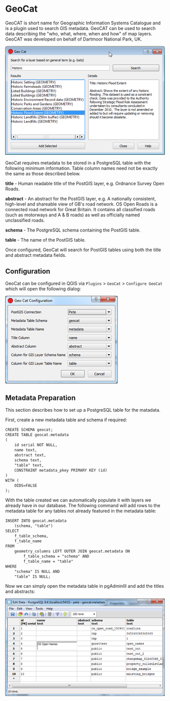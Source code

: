 # GeoCat

GeoCAT is short name for Geographic Information Systems Catalogue and is a plugin used to search GIS metadata. GeoCAT can be used to search data describing the "who, what, where, when and how" of map layers. GeoCAT was developed on behalf of Dartmoor National Park, UK.

![](./Images/geo_cat.png)

GeoCat requires metadata to be stored in a PostgreSQL table with the following minimum information. Table column names need not be exactly the same as those described below. 

**title** - Human readable title of the PostGIS layer, e.g. Ordnance Survey Open Roads.  

**abstract** - An abstract for the PostGIS layer, e.g. A nationally consistent, high-level and shareable view of GB's road network. OS Open Roads is a connected road network for Great Britain. It contains all classified roads (such as motorways and A & B roads) as well as officially named unclassified roads.

**schema** - The PostgreSQL schema containing the PostGIS table.

**table** - The name of the PostGIS table.

Once configured, GeoCat will search for PostGIS tables using both the title and abstract metadata fields.

## Configuration

GeoCat can be configured in QGIS via `Plugins` > `GeoCat` > `Configure GeoCat` which will open the following dialog:

![](./Images/geo_cat_config.png)

## Metadata Preparation

This section describes how to set up a PostgreSQL table for the matadata.

First, create a new metadata table and schema if required:

	CREATE SCHEMA geocat;
	CREATE TABLE geocat.metadata
	(
		id serial NOT NULL,
		name text,
		abstract text,
		schema text,
		"table" text,
		CONSTRAINT metadata_pkey PRIMARY KEY (id)
	)
	WITH (
		OIDS=FALSE
	);

With the table created we can automatically populate it with layers we already have in our database. The following command will add rows to the metadata table for any tables not already featured in the metadata table: 

	INSERT INTO geocat.metadata
		(schema, "table")
	SELECT
		f_table_schema,
		f_table_name
	FROM
		geometry_columns LEFT OUTER JOIN geocat.metadata ON 
			f_table_schema = "schema" AND 
			f_table_name = "table"
	WHERE
		"schema" IS NULL AND
		"table" IS NULL;
		
Now we can simply open the metadata table in pgAdminIII and add the titles and abstracts:

![](./Images/pgadmin.png)